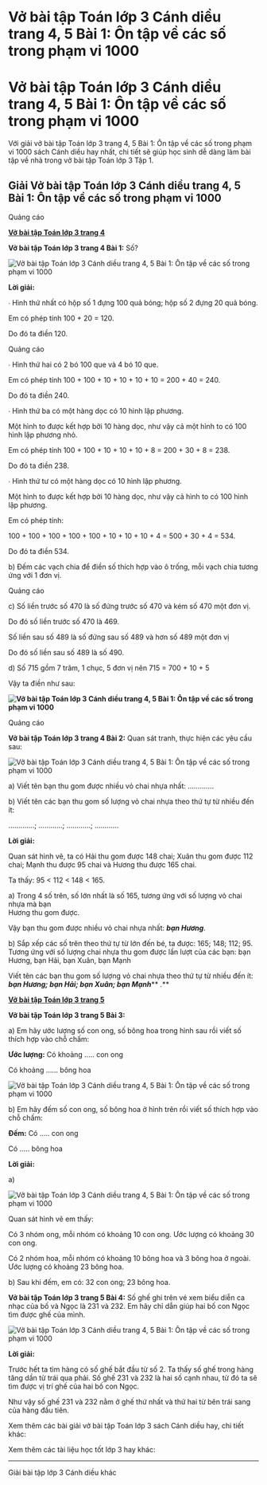 # Vở bài tập Toán lớp 3 Cánh diều trang 4, 5 Bài 1: Ôn tập về các số trong phạm vi 1000

# Vở bài tập Toán lớp 3 Cánh diều trang 4, 5 Bài 1: Ôn tập về các số trong phạm vi 1000

Với giải vở bài tập Toán lớp 3 trang 4, 5 Bài 1: Ôn tập về các số trong phạm vi 1000 sách Cánh diều hay nhất, chi tiết sẽ giúp học sinh dễ dàng làm bài tập về nhà trong vở bài tập Toán lớp 3 Tập 1.

## Giải Vở bài tập Toán lớp 3 Cánh diều trang 4, 5 Bài 1: Ôn tập về các số trong phạm vi 1000

Quảng cáo

[**Vở bài tập Toán lớp 3 trang 4**](https://vietjack.com/vbt-toan-3-cd/vbt-toan-lop-3-trang-4-tap-1.jsp)

**Vở bài tập Toán lớp 3 trang 4 Bài 1:** Số?

![Vở bài tập Toán lớp 3 Cánh diều trang 4, 5 Bài 1: Ôn tập về các số trong phạm vi 1000](https://vietjack.com/vbt-toan-3-cd/images/on-tap-ve-cac-so-trong-pham-vi-1000.PNG)

**Lời giải:**

∙ Hình thứ nhất có hộp số 1 đựng 100 quả bóng; hộp số 2 đựng 20 quả bóng. 

Em có phép tính 100 + 20 = 120.

Do đó ta điền 120.

Quảng cáo

∙ Hình thứ hai có 2 bó 100 que và 4 bó 10 que. 

Em có phép tính 100 + 100 + 10 + 10 + 10 + 10 = 200 + 40 = 240.

Do đó ta điền 240.

∙ Hình thứ ba có một hàng dọc có 10 hình lập phương. 

Một hình to được kết hợp bởi 10 hàng dọc, như vậy cả một hình to có 100 hình lập phương nhỏ.

Em có phép tính 100 + 100 + 10 + 10 + 10 + 8 = 200 + 30 + 8 = 238.

Do đó ta điền 238.

∙ Hình thứ tư có một hàng dọc có 10 hình lập phương. 

Một hình to được kết hợp bởi 10 hàng dọc, như vậy cả hình to có 100 hình lập phương.

Em có phép tính: 

100 + 100 + 100 + 100 + 100 + 10 + 10 + 10 + 4 = 500 + 30 + 4 = 534.

Do đó ta điền 534.

b) Đếm các vạch chia để điền số thích hợp vào ô trống, mỗi vạch chia tương ứng với 1 đơn vị. 

Quảng cáo

c) Số liền trước số 470 là số đứng trước số 470 và kém số 470 một đơn vị. 

Do đó số liền trước số 470 là 469.

Số liền sau số 489 là số đứng sau số 489 và hơn số 489 một đơn vị

Do đó số liền sau số 489 là số 490.

d) Số 715 gồm 7 trăm, 1 chục, 5 đơn vị nên 715 = 700 + 10 + 5

Vậy ta điền như sau:

**![Vở bài tập Toán lớp 3 Cánh diều trang 4, 5 Bài 1: Ôn tập về các số trong phạm vi 1000](https://vietjack.com/vbt-toan-3-cd/images/on-tap-ve-cac-so-trong-pham-vi-1000-1.PNG)**

Quảng cáo

**Vở bài tập Toán lớp 3 trang 4 Bài 2:** Quan sát tranh, thực hiện các yêu cầu sau:

![Vở bài tập Toán lớp 3 Cánh diều trang 4, 5 Bài 1: Ôn tập về các số trong phạm vi 1000](https://vietjack.com/vbt-toan-3-cd/images/on-tap-ve-cac-so-trong-pham-vi-1000-2.PNG)

a) Viết tên bạn thu gom được nhiều vỏ chai nhựa nhất: ………….

b) Viết tên các bạn thu gom số lượng vỏ chai nhựa theo thứ tự từ nhiều đến ít:

………….; …………; …………; …………

**Lời giải:**

Quan sát hình vẽ, ta có Hải thu gom được 148 chai; Xuân thu gom được 112 chai; Mạnh thu được 95 chai và Hương thu được 165 chai. 

Ta thấy: 95 < 112 < 148 < 165.

a) Trong 4 số trên, số lớn nhất là số 165, tương ứng với số lượng vỏ chai nhựa mà bạn  
Hương thu gom được.

Vậy bạn thu gom được nhiều vỏ chai nhựa nhất: **_bạn Hương_**.

b) Sắp xếp các số trên theo thứ tự từ lớn đến bé, ta được: 165; 148; 112; 95. Tương ứng với số lượng chai nhựa thu gom được lần lượt của các bạn: bạn Hương, bạn Hải, bạn Xuân, bạn Mạnh

Viết tên các bạn thu gom số lượng vỏ chai nhựa theo thứ tự từ nhiều đến ít: **_bạn Hương; bạn Hải; bạn Xuân; bạn Mạnh_**** _._**

[**Vở bài tập Toán lớp 3 trang 5**](https://vietjack.com/vbt-toan-3-cd/vbt-toan-lop-3-trang-5-tap-1.jsp)

**Vở bài tập Toán lớp 3 trang 5 Bài 3:**

a) Em hãy ước lượng số con ong, số bông hoa trong hình sau rồi viết số thích hợp vào chỗ chấm:

**Ước lượng:** Có khoảng ….. con ong

Có khoảng …… bông hoa

![Vở bài tập Toán lớp 3 Cánh diều trang 4, 5 Bài 1: Ôn tập về các số trong phạm vi 1000](https://vietjack.com/vbt-toan-3-cd/images/on-tap-ve-cac-so-trong-pham-vi-1000-3.PNG)

b) Em hãy đếm số con ong, số bông hoa ở hình trên rồi viết số thích hợp vào chỗ chấm:

**Đếm:** Có ….. con ong

Có ….. bông hoa

**Lời giải:**

a) 

![Vở bài tập Toán lớp 3 Cánh diều trang 4, 5 Bài 1: Ôn tập về các số trong phạm vi 1000](https://vietjack.com/vbt-toan-3-cd/images/on-tap-ve-cac-so-trong-pham-vi-1000-4.PNG)

Quan sát hình vẽ em thấy:

Có 3 nhóm ong, mỗi nhóm có khoảng 10 con ong. Ước lượng có khoảng 30 con ong.

Có 2 nhóm hoa, mỗi nhóm có khoảng 10 bông hoa và 3 bông hoa ở ngoài. Ước lượng có khoảng 23 bông hoa.

b) Sau khi đếm, em có: 32 con ong; 23 bông hoa.

**Vở bài tập Toán lớp 3 trang 5 Bài 4:** Số ghế ghi trên vé xem biểu diễn ca nhạc của bố và Ngọc là 231 và 232. Em hãy chỉ dẫn giúp hai bố con Ngọc tìm được ghế của mình. 

![Vở bài tập Toán lớp 3 Cánh diều trang 4, 5 Bài 1: Ôn tập về các số trong phạm vi 1000](https://vietjack.com/vbt-toan-3-cd/images/on-tap-ve-cac-so-trong-pham-vi-1000-5.PNG)

**Lời giải:**

Trước hết ta tìm hàng có số ghế bắt đầu từ số 2. Ta thấy số ghế trong hàng tăng dần từ trái qua phải. Số ghế 231 và 232 là hai số cạnh nhau, từ đó ta sẽ tìm được vị trí ghế của hai bố con Ngọc.

Như vậy số ghế 231 và 232 nằm ở ghế thứ nhất và thứ hai từ bên trái sang của hàng đầu tiên.

Xem thêm các bài giải vở bài tập Toán lớp 3 sách Cánh diều hay, chi tiết khác:

Xem thêm các tài liệu học tốt lớp 3 hay khác:

* * *

Giải bài tập lớp 3 Cánh diều khác
